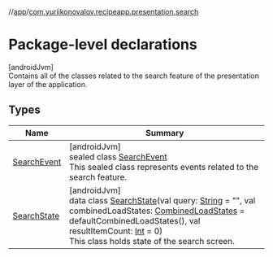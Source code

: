 //[app](../../index.md)/[com.yuriikonovalov.recipeapp.presentation.search](index.md)

# Package-level declarations

[androidJvm]\
Contains all of the classes related to the search feature of the presentation layer of the application.

## Types

| Name | Summary |
|---|---|
| [SearchEvent](-search-event/index.md) | [androidJvm]<br>sealed class [SearchEvent](-search-event/index.md)<br>This sealed class represents events related to the search feature. |
| [SearchState](-search-state/index.md) | [androidJvm]<br>data class [SearchState](-search-state/index.md)(val query: [String](https://kotlinlang.org/api/latest/jvm/stdlib/kotlin/-string/index.html) = &quot;&quot;, val combinedLoadStates: [CombinedLoadStates](https://developer.android.com/reference/kotlin/androidx/paging/CombinedLoadStates.html) = defaultCombinedLoadStates(), val resultItemCount: [Int](https://kotlinlang.org/api/latest/jvm/stdlib/kotlin/-int/index.html) = 0)<br>This class holds state of the search screen. |
